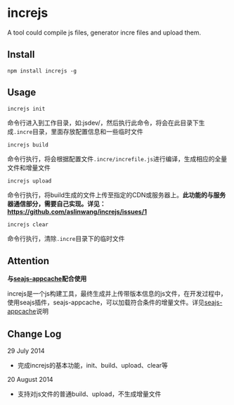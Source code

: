 increjs
============

A tool could compile js files, generator incre files and upload them.

Install
-------
`npm install increjs -g`

Usage
-----
`increjs init`

命令行进入到工作目录，如:jsdev/，然后执行此命令，将会在此目录下生成`.incre`目录，里面存放配置信息和一些临时文件

`increjs build`

命令行执行，将会根据配置文件`.incre/increfile.js`进行编译，生成相应的全量文件和增量文件

`increjs upload`

命令行执行，将build生成的文件上传至指定的CDN或服务器上。**此功能的与服务器通信部分，需要自己实现。详见：https://github.com/aslinwang/increjs/issues/1**

`increjs clear`

命令行执行，清除`.incre`目录下的临时文件

Attention
---------
**与[seajs-appcache](http://github.com/aslinwang/seajs-appcache)配合使用**

increjs是一个js构建工具，最终生成并上传带版本信息的js文件，在开发过程中，使用seajs插件，seajs-appcache，可以加载符合条件的增量文件。详见[seajs-appcache](http://github.com/aslinwang/seajs-appcache)说明

Change Log
----------
29 July 2014
 * 完成increjs的基本功能，init、build、upload、clear等

20 August 2014
 * 支持对js文件的普通build、upload，不生成增量文件
